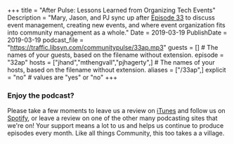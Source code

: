 +++
title = "After Pulse: Lessons Learned from Organizing Tech Events"
Description = "Mary, Jason, and PJ sync up after [Episode 33](http://communitypulse.io/33-event-organization/) to discuss event management, creating new events, and where event organization fits into community management as a whole."
Date = 2019-03-19
PublishDate = 2019-03-19
podcast_file = "https://traffic.libsyn.com/communitypulse/33ap.mp3"
guests = [] # The names of your guests, based on the filename without extension.
episode = "32ap"
hosts = ["jhand","mthengvall","pjhagerty",] # The names of your hosts, based on the filename without extension.
aliases = ["/33ap",]
explicit = "no" # values are "yes" or "no"
+++
### Enjoy the podcast?
Please take a few moments to leave us a review on [iTunes](https://itunes.apple.com/us/podcast/community-pulse/id1218368182?mt=2) and follow us on [Spotify](https://open.spotify.com/show/3I7g5WfMSgpWu38zZMjet?si=565TMb81SaWwrJYbAIeOxQ), or leave a review on one of the other many podcasting sites that we're on! Your support means a lot to us and helps us continue to produce episodes every month. Like all things Community, this too takes a a village.
